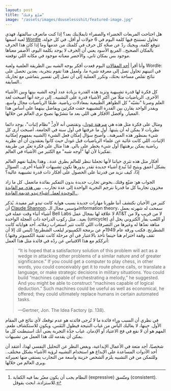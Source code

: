 ```yaml
---
layout: post
title: "ضيّع وقتك"
image: "/assets/images/douselessshit/featured-image.jpg"
---
```


هل اجتاحت المربعات الخضراء والصفراء تايملاينك بعد؟ إذا كنت ماتعرف سالفتها، فهذي لعبة اسمها [Wordle](https://www.powerlanguage.co.uk/wordle/) تحاول  تستنتج فيها كلمة اليوم في 6 جولات أو أقل. في كل جولة، تتوقع كلمة، ويجيك ردّ عن صحّة كل حرف في كلمتك من عدمها وما إذا كان هذا الحرف بالمكان الصحيح.. المربع الأسود يعني أن الحرف لا يوجد بكلمة اليوم، الأصفر معناها موجود بس بمكان ثاني، والأخضر معناته موجود في مكانه اللي توقعته.

وأنا أقرأ [أحد المقالات](https://www.scientificamerican.com/article/what-is-spacetime-really-made-of/) اليوم قعدت أفكر بوجه الشبه بين الطريقة العلمية ولعبة Wordle: في اثنينهم تحاول تصل إلى معرفة شيء ما، ولعمل هذا تقوم بتجربة، بعدين تحصل على نتائج تقلص مساحة بحثك، وتكرر العملية إلى أن تصل إلى تفسير يتماشى مع تجاربك السابقة.. 

كل فكرة لها قدرة تشبيهية وتزيد هذه القدرة بزيادة عدد أوجه الشبه بينها وبين الأشياء الأخرى. الرياضيات مثلًا من أكثر الأشياء قدرة على التشبيه.. إلى درجة أنها أصبحت لغة العلم وصرنا "نشبّه" كل الظواهر الطبيعية بمعادلات رياضية. طبعًا الرياضيات مجال واسع، ويقدر الواحد يقارن بين القدرة التشبيهية حقت فكرتين ويفاضل بينهما على أساس هذا المعيار. وأفضل الأفكار هي اللي بعد ما نتشرّبها نصبح نرى العالم من خلالها.

ومثال على فكرة مثل هذه هي [مبرهنة غودل](https://althukairm.github.io/2020/04/27/relativizationbarrier.html)، وتقتضي أنه لأي[^1] "نظام إثبات"، يوجد دائما نظريات لا يمكن له أن يثبتها. أول ما عرفتها في أول سنة في الجامعة، أصبحت أرى كل شيء بمنظور هذه المبرهنة.. وأصبح سؤال إمكان فعل الشيء (الشبيه بمفهوم إمكانية الإثبات، اللي كانت غائبة عن علماء الرياضيات قبل غودل حيث كانوا يعتقدون أن أي نظرية رياضية يمكن برهنتها) أول شيء يخطر على بالي. هذا مثال على فكرة تغيّر من طريقة تفكيرنا لأن لها "أوجه شبه" مع الكثير من الأشياء في العالم. 

أفكار مثل هذه تثري حياتنا لأنها تجعلنا ننظر للعالم بطرق عدة.. وهذا يخلينا نفهم العالم بشكل أعمق ويتيح لنا نُبدع أشياء جديدة تقدر بدورها تكون تشبيهات لأشياء أخرى.. السؤال إذًا، كيف نزيد من قدرتنا على الحصول على أفكار ذات قدرة  تشبيهية عالية؟ 

الجواب هو: ضيّع وقتك..بخوض تجارب جديدة بدون التفكير بفائدة ماتعمل. كل ما زاد مخزون تجاربنا كل ما قدرنا نترجم التجربة الواحدة إلى عدة تجارب.. [بس هذي مو الفايدة الوحيدة لعمل أشياء تبدو عديمة الفايدة..](https://althukairm.github.io/2020/10/06/usefulnessofuselessknowledge.html).

كثير من الأحيان نكتشف أننا طورنا مهارات جديدة بسبب هواية كانت تبدو غير مفيدة. يُذكر أن [Claude Shannon](https://en.wikipedia.org/wiki/Claude_Shannon)، مؤسس مجال الـinformation theory، سمحت له شهرته بعمل أشياء أثناء وقت عمله في Bell Labs لا علاقة لها بمجال عمل AT&T لا من قريب ولا من بعيد.. مثل ركوب الدراجة ذات العجلة الواحدة (unicycle) أو اللعب بفأر الكتروني يحل أي متاهة تعدّها له وغيرها من التصرفات اللي كانت تثير استغراب زملائه. أحد هواياته كانت الشطرنج. فكتب ورقة عام 1949م عن برمجة الكمبيوتر ليلعب الشطرنج! (ليس لك إلا أن تقف وقفة احترام هنا حينما تأخذ بالاعتبار في أي مرحلة كانت تقنية الكمبيوتر وقتها.) أترككم مع هذا الاقتباس عن ردّه في فائدة مثل هذا العمل:

<div dir="ltr" align="left">
<blockquote>
“It is hoped that a satisfactory solution of this problem will act as a wedge in attacking other problems of a similar nature and of greater significance.” If you could get a computer to play chess, in other words, you could conceivably get it to route phone calls, or translate a language, or make strategic decisions in military situations. You could build “machines capable of orchestrating a melody,” he suggested. And you might be able to construct “machines capable of logical deduction.” Such machines could be useful as well as economical, he offered; they could ultimately replace humans in certain automated tasks.
<br><br>
 —Gertner, Jon. The Idea Factory (p. 138). 
 </blockquote>
 </div>

في نظري أن السبب وراء فائدة ما لا تُرجى فائدته هو عدم توقعك لأي نتائج في المقام الأول. حينها، لا يغالبك اليأس من غياب النتيجة فيطول النَفَس، ويكون للاستكشاف طعم. المهم هو أن لا نقع في فخ الاعتياد أو الإدمان. غياب جدّة التجربة يعني أنك استبطنت كل ما يمكن أن يقدمه لك هذا العمل من تشبيهات. 

شخصيًا، أجد متعة في الأعمال الإبداعية، وبغض النظر عن التحليل النفسي لهذا، أعتقد أن أحد الأدوات المساعدة على الإبداع هو استخدام التشبيه لرؤية الأشياء بشكل مختلف.. وللتمكن من فن التشبيه يلزم الشخص خزينة واسعة من التجارب يستقي منها تعبيراته ويرى العالم من خلالها.

[^1]: النظام يجب أن يكون معبّر بما فيه الكفاية (expressive) ومتّسق (consistent). للاستزادة، ابحث بقوقل.